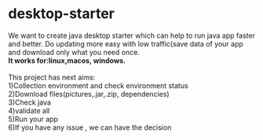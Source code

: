 # desktop-starter
We want to create java desktop starter which can help to run java app faster and better. Do updating more easy with low traffic(save data of your app and download only what you need once. 
<br><b>It works for:linux,macos, windows.</b>
<br><br>This project has next aims: <br>1)Collection environment and check environment status <br>2)Download files(pictures,.jar,.zip, dependencies) <br>3)Check java <br>4)validate all <br>5)Run your app <br>6)If you have any issue , we can have the decision
